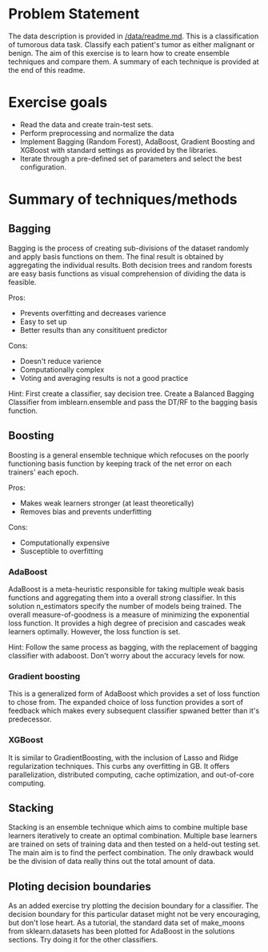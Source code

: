 # Problem Statement

The data description is provided in [/data/readme.md](https://github.com/gimseng/99-ML-Learning-Projects/blob/master/006/data/readme.md). This is a classification of tumorous data task. Classify each patient's tumor as either malignant or benign. 
The aim of this exercise is to learn how to create ensemble techniques and compare them. 
A summary of each technique is provided at the end of this readme.


# Exercise goals

- Read the data and create train-test sets. 
- Perform preprocessing and normalize the data
- Implement Bagging (Random Forest), AdaBoost, Gradient Boosting and XGBoost with standard settings as provided by the libraries. 
- Iterate through a pre-defined set of parameters and select the best configuration. 


# Summary of techniques/methods

## Bagging
Bagging is the process of creating sub-divisions of the dataset randomly and apply basis functions on them. The final result is obtained by aggregating the individual results. Both decision trees and random forests are easy basis functions as visual comprehension of dividing the data is feasible. 

Pros:

* Prevents overfitting and decreases varience
* Easy to set up
* Better results than any consitituent predictor

Cons:

* Doesn't reduce varience
* Computationally complex
* Voting and averaging results is not a good practice

Hint: First create a classifier, say decision tree. Create a Balanced Bagging Classifier from imblearn.ensemble and pass the DT/RF to the bagging basis function. 

## Boosting
Boosting is a general ensemble technique which refocuses on the poorly functioning basis function by keeping track of the net error on each trainers' each epoch. 

Pros:

* Makes weak learners stronger (at least theoretically)
* Removes bias and prevents underfitting

Cons:

* Computationally expensive
* Susceptible to overfitting 

### AdaBoost
AdaBoost is a meta-heuristic responsible for taking multiple weak basis functions and aggregating them into a overall strong classifier. In this solution n_estimators specify the number of models being trained. The overall measure-of-goodness is a measure of minimizing the exponential loss function. It provides a high degree of precision and cascades weak learners optimally. However, the loss function is set. 

Hint: Follow the same process as bagging, with the replacement of bagging classifier with adaboost. Don't worry about the accuracy levels for now. 

### Gradient boosting
This is a generalized form of AdaBoost which provides a set of loss function to chose from. The expanded choice of loss function provides a sort of feedback which makes every subsequent classifier spwaned better than it's predecessor. 

### XGBoost
It is similar to GradientBoosting, with the inclusion of Lasso and Ridge regularization techniques. This curbs any overfitting in GB. It offers parallelization,  distributed computing, cache optimization, and out-of-core computing.


## Stacking
Stacking is an ensemble technique which aims to combine multiple base learners iteratively to create an optimal combination. Multiple base learners are trained on sets of training data and then tested on a held-out testing set. The main aim is to find the perfect combination. The only drawback would be the division of data really thins out the total amount of data. 

## Ploting decision boundaries
As an added exercise try plotting the decision boundary for a classifier. The decision boundary for this particular dataset might not be very encouraging, but don't lose heart. As a tutorial, the standard data set of make_moons from sklearn.datasets has been plotted for AdaBoost in the solutions sections. Try doing it for the other classifiers. 

